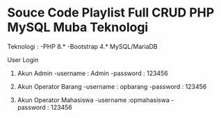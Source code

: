 # Souce Code Playlist Full CRUD PHP MySQL Muba Teknologi
Teknologi :
-PHP 8.*
-Bootstrap 4.*
MySQL/MariaDB

User Login
1. Akun Admin
-username : Admin
-password : 123456

2. Akun Operator Barang
-username : opbarang
-password : 123456

3. Akun Operator Mahasiswa
-username :opmahasiswa
-password : 123456
